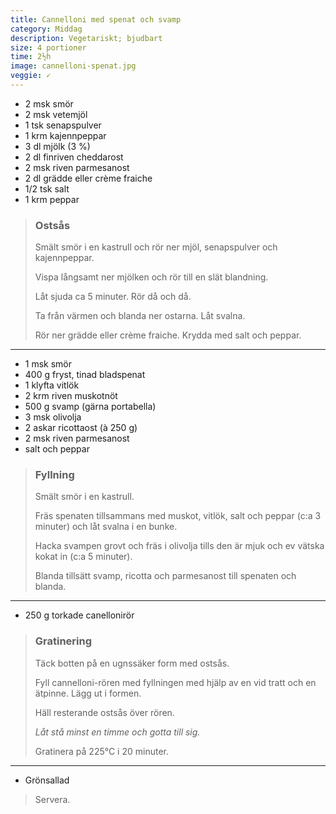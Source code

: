 ```yaml
---
title: Cannelloni med spenat och svamp
category: Middag
description: Vegetariskt; bjudbart
size: 4 portioner
time: 2½h
image: cannelloni-spenat.jpg
veggie: ✓
---
```


- 2 msk smör
- 2 msk vetemjöl
- 1 tsk senapspulver
- 1 krm kajennpeppar
- 3 dl mjölk (3 %)
- 2 dl finriven cheddarost
- 2 msk riven parmesanost
- 2 dl grädde eller crème fraiche
- 1/2 tsk salt
- 1 krm peppar

> ### Ostsås
> Smält smör i en kastrull och rör ner mjöl, senapspulver och kajennpeppar.
> 
> Vispa långsamt ner mjölken och rör till en slät blandning.
> 
> Låt sjuda ca 5 minuter. Rör då och då.
> 
> Ta från värmen och blanda ner ostarna. Låt svalna.
> 
> Rör ner grädde eller crème fraiche. Krydda med salt och peppar.

---

- 1 msk smör
- 400 g fryst, tinad bladspenat
- 1 klyfta vitlök
- 2 krm riven muskotnöt
- 500 g svamp (gärna portabella)
- 3 msk olivolja
- 2 askar ricottaost (à 250 g)
- 2 msk riven parmesanost
- salt och peppar

> ### Fyllning
> Smält smör i en kastrull.
> 
> Fräs spenaten tillsammans med muskot, vitlök, salt och peppar (c:a 3 minuter) och låt svalna i en bunke.
> 
> Hacka svampen grovt och fräs i olivolja tills den är mjuk och ev vätska kokat in (c:a 5 minuter).
> 
> Blanda tillsätt svamp, ricotta och parmesanost till spenaten och blanda. 

---

- 250 g torkade canellonirör

> ### Gratinering
> Täck botten på en ugnssäker form med ostsås.
> 
> Fyll cannelloni-rören med fyllningen med hjälp av en vid tratt och en ätpinne. Lägg ut i formen.
> 
> Häll resterande ostsås över rören.
> 
> *Låt stå minst en timme och gotta till sig.*
> 
> Gratinera på 225°C i 20 minuter.

---

- Grönsallad

> Servera.